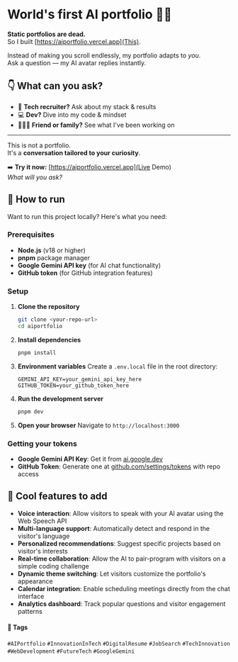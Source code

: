 <!-- ![image](assets/readme-photo.png) -->
 
# World's first AI portfolio 🤖✨  

**Static portfolios are dead.**  
So I built [https://aiportfolio.vercel.app](This).

Instead of making you scroll endlessly, my portfolio adapts to *you*.  
Ask a question — my AI avatar replies instantly.

## 👇 What can you ask?

- 🧠 **Tech recruiter?** Ask about my stack & results  
- 💻 **Dev?** Dive into my code & mindset  
- 🧑‍🤝‍🧑 **Friend or family?** See what I've been working on  

---

This is not a portfolio.  
It's a **conversation tailored to your curiosity**.

➡️ **Try it now:** [https://aiportfolio.vercel.app](Live Demo)  
*What will you ask?*

## 🚀 How to run

Want to run this project locally? Here's what you need:

### Prerequisites
- **Node.js** (v18 or higher)
- **pnpm** package manager
- **Google Gemini API key** (for AI chat functionality)
- **GitHub token** (for GitHub integration features)

### Setup
1. **Clone the repository**
   ```bash
   git clone <your-repo-url>
   cd aiportfolio
   ```

2. **Install dependencies**
   ```bash
   pnpm install
   ```

3. **Environment variables**
   Create a `.env.local` file in the root directory:
   ```env
   GEMINI_API_KEY=your_gemini_api_key_here
   GITHUB_TOKEN=your_github_token_here
   ```

4. **Run the development server**
   ```bash
   pnpm dev
   ```

5. **Open your browser**
   Navigate to `http://localhost:3000`

### Getting your **tokens**
- **Google Gemini API Key**: Get it from [ai.google.dev](https://ai.google.dev/)
- **GitHub Token**: Generate one at [github.com/settings/tokens](https://github.com/settings/personal-access-tokens) with repo access

## 🌟 Cool features to add

- **Voice interaction**: Allow visitors to speak with your AI avatar using the Web Speech API
- **Multi-language support**: Automatically detect and respond in the visitor's language
- **Personalized recommendations**: Suggest specific projects based on visitor's interests
- **Real-time collaboration**: Allow the AI to pair-program with visitors on a simple coding challenge
- **Dynamic theme switching**: Let visitors customize the portfolio's appearance
- **Calendar integration**: Enable scheduling meetings directly from the chat interface
- **Analytics dashboard**: Track popular questions and visitor engagement patterns

#### 🔖 Tags

`#AIPortfolio` `#InnovationInTech` `#DigitalResume` `#JobSearch` `#TechInnovation` `#WebDevelopment` `#FutureTech` `#GoogleGemini`